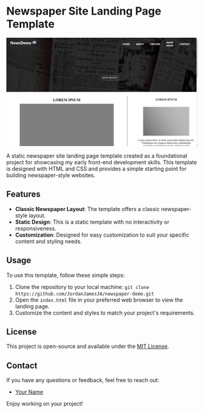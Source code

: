 # Newspaper Site Landing Page Template

![Newspaper Site Landing Page](/Newspaper%20Proj/img/landing-page.png)

A static newspaper site landing page template created as a foundational project for showcasing my early front-end development skills. This template is designed with HTML and CSS and provides a simple starting point for building newspaper-style websites.

## Features

- **Classic Newspaper Layout**: The template offers a classic newspaper-style layout.
- **Static Design**: This is a static template with no interactivity or responsiveness.
- **Customization**: Designed for easy customization to suit your specific content and styling needs.

## Usage

To use this template, follow these simple steps:

1. Clone the repository to your local machine: `git clone https://github.com/JordanJamesJA/newspaper-demo.git`
2. Open the `index.html` file in your preferred web browser to view the landing page.
3. Customize the content and styles to match your project's requirements.

## License

This project is open-source and available under the [MIT License](LICENSE).

## Contact

If you have any questions or feedback, feel free to reach out:
- [Your Name](mailto:jordan.jsjames@email.com)

Enjoy working on your project!

